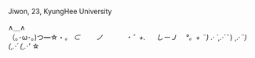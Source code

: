 Jiwon, 23, KyungHee University 

∧＿∧                
 （｡･ω･｡)つ━☆・*。
 ⊂　　 ノ 　　　・゜+.        　
  しーＪ　   °。+ ¨)
      .· ´¸.·*´¨)   ¸.·*¨)
    (¸.·´       (¸.·'* ☆
